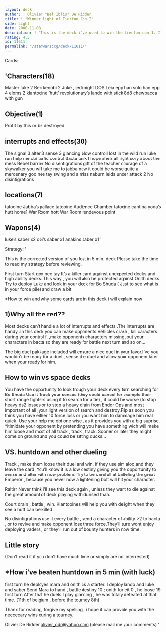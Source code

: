 ```yaml
---
layout: deck
author: ! Olivier "Bel Iblis" De Ridder
title: ! "Winner light of Tierfon Con I"
side: Light
date: 2000-11-08
description: ! "This is the deck i’ve used to win the tierfon con 1. It helped winning against Fabien Jacques , Milan Angeli ( 5 minutes )and Bastiaan Proot."
rating: 4.5
id: 11611
permalink: "/starwarsccg/deck/11611/"
---
```

Cards: 

'Characters(18)
------------
Master luke 2
Ben kenobi 2
Juke , jedi night
DOS
Leia epp
han solo
han epp
4 eloms
2 klantooine ’hutt’ revolutionary’s
lando with stick
8d8
chewbacca with gun

Objective(1)
-----------
Profit by this or be destroyed

interrupts and effects(30)
----------------------
The signal 3
alter 3
sense 3
glancing blow
controll
lost in the wild
run luke run
help me obi
trafic control
Bacta tank
I hope she’s all right
sory about the mess
Rebel barrier
No disentigrations
gift of the teacher
courage of a skywalker
you will take me to jabba now
it could be worse
quite a mercenary
goo nee tay
swing and a miss
naburn leids
under attack 2
No disintigrations

locations(7)
-----------
tatooine  Jabba’s pallace
tatooine  Audience Chamber
tatooine  cantina
yoda’s hutt
home1  War Room
hott  War Room
rendevous point

Wapons(4)
---------------
luke’s saber x2
obi’s saber x1
anakins saber x1 '

Strategy: '

This is the corrected version of you lost in 5 min. deck
Please take the time to read my strategy before reviewing.

First turn
Start goo nee tay
It’s a killer card against unexpected decks and high ability decks.
This way , you will also be protected against Onith decks.
Try to deploy Luke and look in your deck for Bo Shuda ( Just to see what is in your force pile)
and draw a bit

*How to win and why some cards are in this deck i will explain now 


1)Why all the red??
 ------------------
Most decks can’t handle a lot of interrupts and effects .The interrupts are handy .In this deck you can make opponents Vehicles crash , kill caracters during your control f. ,make opponents characters missing ,put your characters in bacta so they are ready for battle next turn and so on...

The big duel pakkage included will ensure a nice duel in your favor.I’ve you wouldn’t be ready for a duel , sense the duel and allow your opponent later when your ready for him.

How to win vs space decks
-------------------------
You have the opportunity to look trough your deck every turn searching for Bo Shuda
Use it
Track your senses (they could cancel for example their short range fighters using it to search for a tie) , it could be worse (to stop heavy ds2 losses or to stop a heavy drain from Endor Ops)and most important of all ,your light version of search and destroy.Flip as soon you think you have either 10 force loss or you want him to dammage him real quick.
Use your help me obi one wise , as it provides you with a big suprise.
*itimidate your opponent by pretending you have something wich will meke him loose
and most of all  track , track , track.
Sooner or later they might come on ground and
you could be sitting ducks...

VS. huntdown and other dueling
------------------------------
Track , make them loose their duel and win.
if they use sim aloo,and they leave the card ,You’ll know it is a low destiny giving you the opportunity to sense and alter with now problem.
Try to be carefull at batteling the great Emperor , because you never now a lightening bolt will hit your character.

Raltirr  Never think i’ll see this deck again , unless they want to die against the great amount of deck playing with dunsed thaa.

Court  drain , battle , win.
Klantooines will help you with delight when they see a hutt can be killed .

No disintigrations  use it 
every battle , send a character of ability >2 to bacta , or to revive and make opponent lose three force.They’ll sure wont enjoy deploying vaders ,
or they’ll run out of bounty hunters in now time.



Little story 
--------------
(Don’t read it if you don’t have much time or simply are not interrested)

*How i’ve beaten huntdown in 5 min (with luck)
----------------------------------------------
first turn 
he deployes mara and onith as a starter. I deploy lando and luke and saber
Send Mara to hand , battle destiny 10 ;
onith forfeit 0 , he loose 19 first turn
After that he duels I play glancing , he was totaly defeated at that time.
(11th of belgium , before the tourney 8th)



Thanx for reading,
forgive my spelling ,
i hope it can provide you with
the neccecary wins during a tourney.

Olivier De Ridder
olivier_odr@yahoo.com
(please mail me your comments) '
